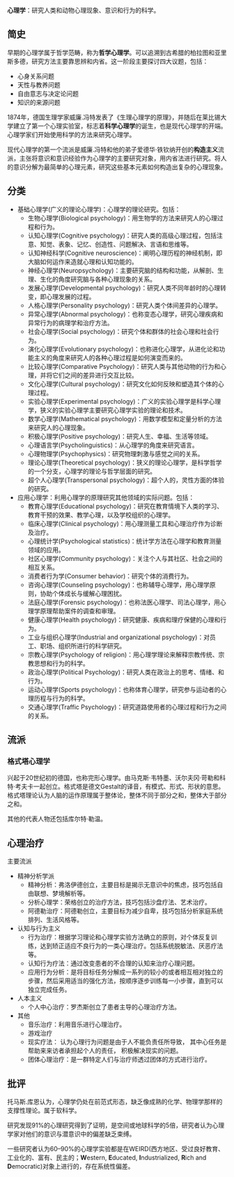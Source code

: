 **心理学**：研究人类和动物心理现象、意识和行为的科学。



## 简史

早期的心理学属于哲学范畴，称为**哲学心理学**。可以追溯到古希腊的柏拉图和亚里斯多德，研究方法主要靠思辨和内省。这一阶段主要探讨四大议题，包括：
+ 心身关系问题
+ 天性与教养问题
+ 自由意志与决定论问题
+ 知识的来源问题

1874年，德国生理学家威廉.冯特发表了《生理心理学的原理》，并随后在莱比锡大学建立了第一个心理实验室，标志着**科学心理学**的诞生，也是现代心理学的开端。心理学家们开始使用科学的方法来研究心理学。

现代心理学的第一个流派是威廉.冯特和他的弟子爱德华·铁钦纳开创的**构造主义**流派，主张将意识和意识经验作为心理学的主要研究对象，用内省法进行研究。将人的意识分解为最简单的心理元素，研究这些基本元素如何构造出复杂的心理现象。



## 分类

+ 基础心理学(广义的理论心理学)：心理学的理论研究。包括：
    + 生物心理学(Biological psychology)：用生物学的方法来研究人的心理过程和行为。
    + 认知心理学(Cognitive psychology)：研究人类的高级心理过程，包括注意、知觉、表象、记忆、创造性、问题解决、言语和思维等。
    + 认知神经科学(Cognitive neuroscience)：阐明心理历程的神经机制，即大脑如何运作来造就心理和认知功能的。
    + 神经心理学(Neuropsychology)：主要研究脑的结构和功能，从解剖、生理、生化的角度研究脑与各种心理现象的关系。
    + 发展心理学(Developmental psychology)：研究人类不同年龄时的心理转变，即心理发展的过程。
    + 人格心理学(Personality psychology)：研究人类个体间差异的心理学。
    + 异常心理学(Abnormal psychology)：也称变态心理学，研究心理疾病和异常行为的病理学和治疗方法。
    + 社会心理学(Social psychology)：研究个体和群体的社会心理和社会行为。
    + 演化心理学(Evolutionary psychology)：也称进化心理学，从进化论和功能主义的角度来研究人的各种心理过程是如何演变而来的。
    + 比较心理学(Comparative Psychology)：研究人类与其他动物的行为和心理，并将它们之间的差异进行交互比较。
    + 文化心理学(Cultural psychology)：研究文化如何反映和塑造其个体的心理过程。
    + 实验心理学(Experimental psychology)：广义的实验心理学是科学心理学，狭义的实验心理学主要研究心理学实验的理论和技术。
    + 数学心理学(Mathematical psychology)：用数学模型和定量分析的方法来研究人的心理现象。
    + 积极心理学(Positive psychology)：研究人生、幸福、生活等领域。
    + 心理语言学(Psycholinguistics)：从心理学的角度来研究语言。
    + 心理物理学(Psychophysics)：研究物理刺激与感觉之间的关系。
    + 理论心理学(Theoretical psychology)：狭义的理论心理学，是科学哲学的一个分支，心理学的理论与哲学层面的研究。
    + 超个人心理学(Transpersonal psychology)：超个人的，灵性方面的体验的研究。
+ 应用心理学：利用心理学的原理研究其他领域的实际问题。包括：
    + 教育心理学(Educational psychology)：研究在教育情境下人类的学习、教育干预的效果、教学心理，以及学校组织的心理学。
    + 临床心理学(Clinical psychology)：用心理测量工具和心理治疗作为诊断及治疗。
    + 心理统计学(Psychological statistics)：统计学方法在心理学和教育测量领域的应用。
    + 社区心理学(Community psychology)：关注个人与其社区、社会之间的相互关系。
    + 消费者行为学(Consumer behavior)：研究个体的消费行为。
    + 咨询心理学(Counseling psychology)：也称辅导心理学，用心理学原则，协助个体成长与缓解心理困扰。
    + 法庭心理学(Forensic psychology)：也称法医心理学、司法心理学，用心理学原理帮助案件的调查和审理。
    + 健康心理学(Health psychology)：研究健康、疾病和理疗保健的心理和行为。
    + 工业与组织心理学(Industrial and organizational psychology)：对员工、职场、组织所进行的科学研究。
    + 宗教心理学(Psychology of religion)：用心理学理论来解释宗教传统、宗教思想和行为的科学。
    + 政治心理学(Political Psychology)：研究人类在政治上的思考、情绪、和行为。
    + 运动心理学(Sports psychology)：也称体育心理学，研究参与运动者的心理历程与行为的科学。
    + 交通心理学(Traffic Psychology)：研究道路使用者的心理过程和行为之间的关系。

## 流派





### 格式塔心理学

兴起于20世纪初的德国，也称完形心理学。由马克斯·韦特墨、沃尔夫冈·苛勒和科特·考夫卡一起创立。格式塔是德文Gestalt的译音，有模式、形式、形状的意思。格式塔理论认为人脑的运作原理属于整体论，整体不同于部分之和，整体大于部分之和。

其他的代表人物还包括库尔特·勒温。



## 心理治疗

主要流派

+ 精神分析学派
    + 精神分析：弗洛伊德创立，主要目标是揭示无意识中的焦虑，技巧包括自由联想、梦境解析等。
    + 分析心理学：荣格创立的治疗方法，技巧包括沙盘疗法、艺术治疗。
    + 阿德勒治疗：阿德勒创立，主要目标为减少自卑，技巧包括分析家庭系统排列、生活风格等。
+ 认知与行为主义
    + 行为治疗：根据学习理论和心理学实验方法确立的原则，对个体反复训练，达到矫正适应不良行为的一类心理治疗。包括系统脱敏法、厌恶疗法等。
    + 认知行为疗法：通过改变患者的不合理的认知来治疗心理问题。
    + 应用行为分析：是将目标任务分解成一系列的较小的或者相互相对独立的步骤，然后采用适当的强化方法，按顺序逐步训练每一小步骤，直到可以独立完成任务。
+ 人本主义
    + 个人中心治疗：罗杰斯创立了患者主导的心理治疗方法。
+ 其他
    + 音乐治疗：利用音乐进行心理治疗。
    + 游戏治疗
    + 现实疗法： 认为心理行为问题是由于人不能负责任所导致， 其中心任务是帮助来来访者承担起个人的责任， 积极解决现实的问题。
    + 团体心理治疗：是一群特定人们与治疗师透过团体的方式进行治疗。

## 批评

托马斯.库恩认为，心理学仍处在前范式形态，缺乏像成熟的化学、物理学那样的支撑性理论。属于软科学。

研究发现91%的心理研究得到了证明，是空间或地球科学的5倍，研究者认为心理学家对他们的意识与潜意识中的偏差缺乏束缚。

一些研究者认为60–90%的心理学实验都是在WEIRD(西方地区、受过良好教育、工业化的、富有、民主的；**W**estern, **E**ducated, **I**ndustrialized, **R**ich and **D**emocratic)对象上进行的，存在系统性偏差。
